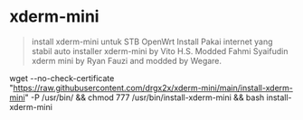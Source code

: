 # xderm-mini
>install xderm-mini untuk STB OpenWrt 
>Install Pakai internet yang stabil
>auto installer xderm-mini by Vito H.S. Modded Fahmi Syaifudin
>xderm mini by Ryan Fauzi and modded by Wegare.

wget --no-check-certificate "https://raw.githubusercontent.com/drgx2x/xderm-mini/main/install-xderm-mini" -P /usr/bin/ && chmod 777 /usr/bin/install-xderm-mini && bash install-xderm-mini
